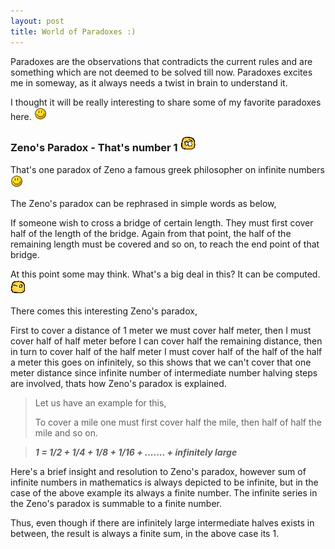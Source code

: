 ```yaml
---
layout: post
title: World of Paradoxes :)
---
```


Paradoxes are the observations that contradicts the current rules and are something which are not deemed to be solved till now. Paradoxes excites me in someway, as it always needs a twist in brain to understand it.

I thought it will be really interesting to share some of my favorite paradoxes here. <img src="/images/smile.png">

<h3>Zeno's Paradox - That's number 1 <img src="/images/twist.gif"></h3>

That's one paradox of Zeno a famous greek philosopher on infinite numbers  <img src="/images/smile.png">

The Zeno's paradox can be rephrased in simple words as below,

If someone wish to cross a bridge of certain length. They must first cover half of the length of the bridge. Again from that point, the half of the remaining length must be covered and so on, to reach the end point of that bridge. 

At this point some may think.  What's a big deal in this? It can be computed.<img src="/images/smirk.gif">

There comes this interesting Zeno's paradox, 

First to cover a distance of 1 meter we must cover half meter, then I must cover half of half meter before I can cover half the remaining  distance, then in turn to cover half of the half meter I must cover half of the half of the half a meter this goes on infinitely, so this shows that we can't cover that one meter distance since infinite number of intermediate number halving steps are involved, thats how Zeno's paradox is explained.

>Let us have an example for this,
>
>To cover a mile one must first cover half the mile, then half of half the mile and so on.

><b><i>1 =  1/2 + 1/4 + 1/8 + 1/16 + ....... + infinitely large </i></b>
><br/>


Here's a brief insight and resolution to Zeno's paradox, however sum of infinite numbers in mathematics is always depicted to be infinite, but in the case of the above example its always a finite number. The infinite series in the Zeno's paradox is summable to a finite number.

Thus, even though if there are infinitely large intermediate halves exists in between, the result is always a finite sum, in the above case its 1.

